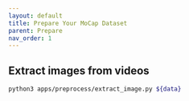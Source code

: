 ```yaml
---
layout: default
title: Prepare Your MoCap Dataset
parent: Prepare
nav_order: 1
---
```



## Extract images from videos

```bash
python3 apps/preprocess/extract_image.py ${data}
```

